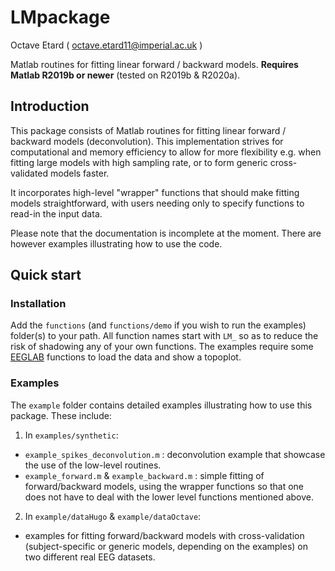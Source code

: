 # LMpackage
Octave Etard ( octave.etard11@imperial.ac.uk )

Matlab routines for fitting linear forward / backward models. **Requires Matlab R2019b or newer** (tested on R2019b & R2020a).


## Introduction
This package consists of Matlab routines for fitting linear forward / backward models (deconvolution). This implementation strives for computational and memory efficiency to allow for more flexibility e.g. when fitting large models with high sampling rate, or to form generic cross-validated models faster.

It incorporates high-level "wrapper" functions that should make fitting models straightforward, with users needing only to specify functions to read-in the input data.

Please note that the documentation is incomplete at the moment. There are however examples illustrating how to use the code.


## Quick start

### Installation
Add the `functions` (and `functions/demo` if you wish to run the examples) folder(s) to your path. All function names start with `LM_` so as to reduce the risk of shadowing any of your own functions. The examples require some [EEGLAB](https://sccn.ucsd.edu/eeglab/index.php) functions to load the data and show a topoplot.

### Examples
The `example` folder contains detailed examples illustrating how to use this package. These include:

1. In `examples/synthetic`:

  - `example_spikes_deconvolution.m` : deconvolution example that showcase the use of the low-level routines.
  - `example_forward.m` & `example_backward.m` : simple fitting of forward/backward models, using the wrapper functions so that one does not have to deal with the lower level functions mentioned above.


2. In `example/dataHugo` & `example/dataOctave`:

  - examples for fitting forward/backward models with cross-validation (subject-specific or generic models, depending on the examples) on two different real EEG datasets.
